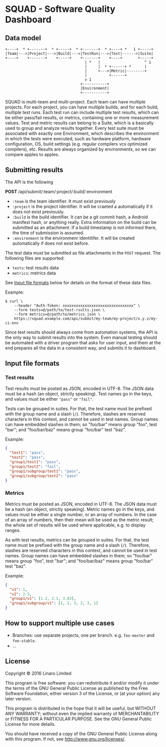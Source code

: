 # SQUAD - Software Quality Dashboard

## Data model

```
+----+  * +-------+  * +-----+  * +-------+  * +----+ *   1 +-----+
|Team|--->|Project|--->|Build|--->|TestRun|--->|Test|------>|Suite|
+----+    +-------+    +-----+    +-------+    +----+       +-----+
                                    | *   |                    ^ 1
                                    |     |  * +------+ *      |
                                    |     +--->|Metric|--------+
                                    |          +------+
                                    v 1
                                  +-----------+
                                  |Environment|
                                  +-----------+
```

SQUAD is multi-team and multi-project. Each team can have multiple projects.
For each project, you can have multiple builds, and for each build, multiple
test runs. Each test run can include multiple test results, which can be either
pass/fail results, or metrics, containing one or more measurement
values. Test and metric results can belong to a Suite, which is a basically
used to group and analyze results together. Every test suite must be associated
with exactly one Environment, which describes the environment in which the
tests were executed, such as hardware platform, hardware configuration, OS,
build settings (e.g. regular compilers vcs optimized compilers), etc. Results
are always organized by environments, so we can compare apples to apples.

## Submitting results

The API is the following

**POST** /api/submit/:team/:project/:build/:environment

* `:team` is the team identifier. It must exist previously
* `:project` is the project identifier. It will be craeted a automatically if
  it does not exist previously.
* `:build` is the build identifier. It can be a git commit hash, a Android
  manifest hash, or anything really. Extra information on the build can be
  submitted as an attachment. If a build timestamp is not informed there, the
  time of submission is assumed.
* `:environment` is the environmenr identitifer. It will be created
  automatically if does not exist before.

The test data must be submitted as file attachments in the `POST` request. The
following files are supported:

* `tests`: test results data
* `metrics`: metrics data

See [Input file formats](#input-file-formats) below for details on the format
of these data files.

Example:

```
$ curl \
    --header "Auth-Token: xxxxxxxxxxxxxxxxxxxxxxxxxxxxxxxx" \
    --form tests=@/path/to/test-rsults.json \
    --form metrics=@/path/to/metrics.json \
    https://squad.example.com/api/submit/my-team/my-project/x.y.z/my-ci-env
```

Since test results should always come from automation systems, the API is the
only way to submit results into the system. Even manual testing should be
automated with a driver program that asks for user input, and them at the end
prepares all the data in a consistent way, and submits it to dashboard.

## Input file formats

### Test results

Test results must be posted as JSON, encoded in UTF-8. The JSON data must be a
hash (an object, strictly speaking). Test names go in the keys, and values must
be either `"pass"` or `"fail"`.

Tests can be grouped in suites. For that, the test name must be prefixed with
the group name and a slash (`/`). Therefore, slashes are reserved characters in
this context, and cannot be used in test names. Group names can have embedded
slashes in them; so "foo/bar" means group "foo", test "bar"; and "foo/bar/baz"
means group "foo/bar" test "baz".

Example:


```json
{
  "test1": "pass",
  "test2": "pass",
  "group1/test1": "pass",
  "group1/test2": "fail",
  "group1/subgroup/test1": "pass",
  "group1/subgroup/test2": "pass"
}
```

### Metrics

Metrics must be posted as JSON, encoded in UTF-8. The JSON data must be a hash
(an object, strictly speaking). Metric names go in the keys, and values must be
either a single number, or an array of numbers. In the case of an array of
numbers, then their mean will be used as the metric result; the whole set of
results will be used where applicable, e.g. to display ranges.

As with test results, metrics can be grouped in suites. For that, the test name
must be prefixed with the group name and a slash (`/`). Therefore, slashes are
reserved characters in this context, and cannot be used in test names. Group
names can have embedded slashes in them; so "foo/bar" means group "foo", test
"bar"; and "foo/bar/baz" means group "foo/bar" test "baz".

Example:

```json
{
  "v1": 1,
  "v2": 2.5,
  "group1/v1": [1.2, 2.1, 3.03],
  "group1/subgroup/v1": [1, 2, 3, 2, 3, 1]
}
```

## How to support multiple use cases

* Branches: use separate projects, one per branch. e.g. `foo-master` and
  `foo-stable`.
* ...

## License

Copyright © 2016 Linaro Limited

This program is free software: you can redistribute it and/or modify
it under the terms of the GNU General Public License as published by
the Free Software Foundation, either version 3 of the License, or
(at your option) any later version.

This program is distributed in the hope that it will be useful,
but WITHOUT ANY WARRANTY; without even the implied warranty of
MERCHANTABILITY or FITNESS FOR A PARTICULAR PURPOSE.  See the
GNU General Public License for more details.

You should have received a copy of the GNU General Public License
along with this program.  If not, see <http://www.gnu.org/licenses/>.
